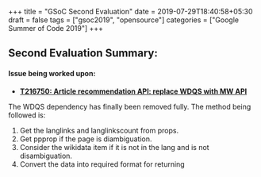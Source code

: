 +++
title = "GSoC Second Evaluation"
date = 2019-07-29T18:40:58+05:30
draft = false
tags = ["gsoc2019", "opensource"]
categories = ["Google Summer of Code 2019"]
+++


## Second Evaluation Summary:

#### Issue being worked upon:
- [**T216750: Article recommendation API: replace WDQS with MW API**](https://phabricator.wikimedia.org/T216750)

The WDQS dependency has finally been removed fully. The method being followed is:

1. Get the langlinks and langlinkscount from props.
2. Get ppprop if the page is diambiguation.
3. Consider the wikidata item if it is not in the lang and is not disambiguation.
4. Convert the data into required format for returning
